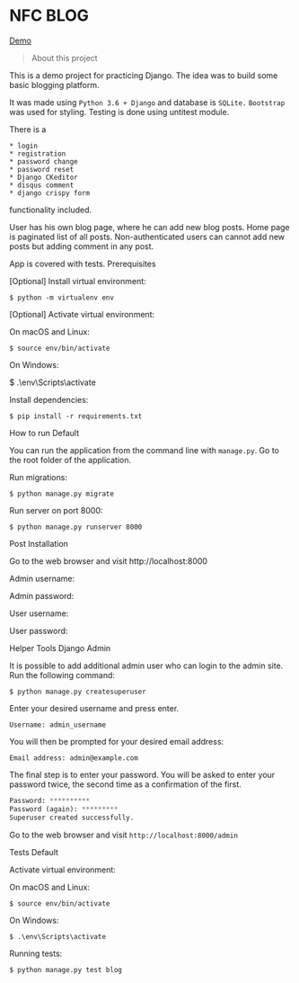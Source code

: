 # NFC BLOG

[Demo](https://nfcblog.herokuapp.com)

>About this project

This is a demo project for practicing Django. The idea was to build some basic blogging platform.

It was made using ```Python 3.6 + Django``` and database is ```SQLite.``` ```Bootstrap``` was used for styling. Testing is done using untitest module.

There is a 
```
* login
* registration
* password change
* password reset
* Django CKeditor
* disqus comment 
* django crispy form
```
functionality included.

User has his own blog page, where he can add new blog posts. Home page is paginated list of all posts. Non-authenticated users can cannot add new posts but adding comment in any post.

App is covered with tests.
Prerequisites

[Optional] Install virtual environment:

```$ python -m virtualenv env```

[Optional] Activate virtual environment:

On macOS and Linux:

```$ source env/bin/activate```

On Windows:

$ .\env\Scripts\activate

Install dependencies:

```$ pip install -r requirements.txt```

How to run
Default

You can run the application from the command line with ```manage.py```. Go to the root folder of the application.

Run migrations:

```$ python manage.py migrate```

Run server on port 8000:

```$ python manage.py runserver 8000```

Post Installation

Go to the web browser and visit http://localhost:8000

Admin username: 

Admin password: 

User username: 

User password: 

Helper Tools
Django Admin

It is possible to add additional admin user who can login to the admin site. Run the following command:

```$ python manage.py createsuperuser```

Enter your desired username and press enter.
```
Username: admin_username
```
You will then be prompted for your desired email address:
```
Email address: admin@example.com
```
The final step is to enter your password. You will be asked to enter your password twice, the second time as a confirmation of the first.
```python
Password: **********
Password (again): *********
Superuser created successfully.
```
Go to the web browser and visit ```http://localhost:8000/admin```

Tests
Default

Activate virtual environment:

On macOS and Linux:
```
$ source env/bin/activate
```
On Windows:
```
$ .\env\Scripts\activate
```
Running tests:
```
$ python manage.py test blog
```

